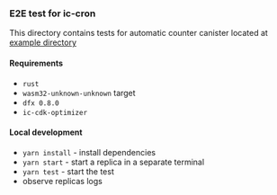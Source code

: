 ### E2E test for ic-cron

This directory contains tests for automatic counter canister located at [example directory](..)

#### Requirements

* `rust`
* `wasm32-unknown-unknown` target
* `dfx 0.8.0`
* `ic-cdk-optimizer`

#### Local development

* `yarn install` - install dependencies
* `yarn start` - start a replica in a separate terminal
* `yarn test` - start the test
* observe replicas logs